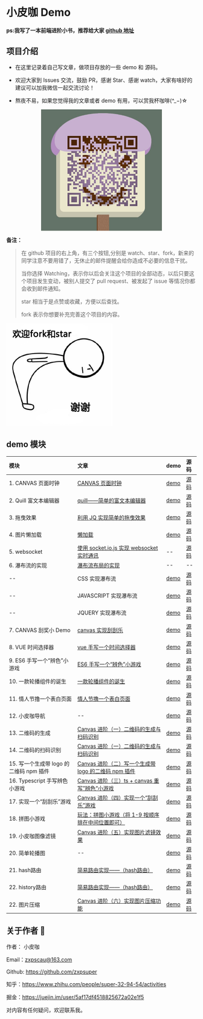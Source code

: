 # 小皮咖 Demo

**ps:我写了一本前端进阶小书，推荐给大家 [github 地址](https://github.com/zxpsuper/advanced_front_end)**

## 项目介绍

-   在这里记录着自己写文章，做项目存放的一些 demo 和 源码。

-   欢迎大家到 Issues 交流，鼓励 PR，感谢 Star、感谢 watch，大家有啥好的建议可以加我微信一起交流讨论！
-   熬夜不易，如果您觉得我的文章或者 demo 有用，可以赏我杯咖啡(^_−)☆

<div>
  <img src="./images/wechat.png" style="width: 320px; margin: 0 auto; display: block">
</div>

**备注：**

> 在 github 项目的右上角，有三个按钮,分别是 watch、star、fork，新来的同学注意不要用错了，无休止的邮件提醒会给你造成不必要的信息干扰。
>
> 当你选择 Watching，表示你以后会关注这个项目的全部动态，以后只要这个项目发生变动，被别人提交了 pull request、被发起了 issue 等情况你都会收到邮件通知。
>
> star 相当于是点赞或收藏，方便以后查找。
>
> fork 表示你想要补充完善这个项目的内容。

![](./images/fork_and_star.jpg)

## demo 模块

| 模块                              | 文章                                                                   | demo                                               | 源码                 |
| :-------------------------------- | :--------------------------------------------------------------------- | :------------------------------------------------- | :------------------- |
| 1. CANVAS 页面时钟 | [CANVAS 页面时钟](https://blog.csdn.net/weixin_38788347/article/details/78239704) | [demo](https://zxpsuper.github.io/Demo/watch.html) | [源码](./watch.html) |
| 2. Quill 富文本编辑器 | [quill——简单的富文本编辑器](https://blog.csdn.net/weixin_38788347/article/details/78249433) | [demo](https://zxpsuper.github.io/Demo/quill.html) | [源码](./quill.html) |
| 3. 拖曳效果 | [利用 JQ 实现简单的拖曳效果](https://blog.csdn.net/weixin_38788347/article/details/78273565) | [demo](https://zxpsuper.github.io/Demo/drag.html) | [源码](./drag.html) |
| 4. 图片懒加载 | [懒加载](https://blog.csdn.net/weixin_38788347/article/details/78217372) | [demo](https://zxpsuper.github.io/Demo/lazyload.html) | [源码](./lazyload.html) |
| 5. websocket | [使用 socket.io.js 实现 websocket 实时通讯](https://blog.csdn.net/weixin_38788347/article/details/79726992) | -- | [源码](./websocket/) |
| 6. 瀑布流的实现 | [瀑布流布局的实现](https://blog.csdn.net/weixin_38788347/article/details/78390064) | -- | -- |
| -- | CSS 实现瀑布流| [demo](https://zxpsuper.github.io/Demo/waterflow/waterfallcss.html) | [源码](./waterflow/waterfallcss.html) |
| -- | JAVASCRIPT 实现瀑布流 | [demo](https://zxpsuper.github.io/Demo/waterflow/waterfalljs.html) | [源码](./waterflow/waterfalljs.html) |
| -- | JQUERY 实现瀑布流 | [demo](https://zxpsuper.github.io/Demo/waterflow/waterfalljq.html) | [源码](./waterflow/waterfalljq.html) |
| 7. CANVAS 刮奖小 Demo | [canvas 实现刮刮乐](https://blog.csdn.net/weixin_38788347/article/details/78239704) | [demo](https://zxpsuper.github.io/Demo/guajiang/index.html)| [源码](./guajiang/index.html) |
| 8. VUE 时间选择器 | [vue 手写一个时间选择器](https://juejin.im/post/5b62b0cfe51d453489494efb) | [demo](https://zxpsuper.github.io/Demo/datepicker/index.html)| [源码](./datepicker/Datepicker.vue) |
| 9. ES6 手写一个“辨色”小游戏 | [ES6 手写一个“辨色”小游戏](https://segmentfault.com/a/1190000016444812) | [demo](https://zxpsuper.github.io/Demo/color/index.html)| [源码](./color/index.js) |
| 10. 一款轮播组件的诞生 | [一款轮播组件的诞生](https://juejin.im/post/5c24925fe51d4502a232fb6b) | [demo](https://zxpsuper.github.io/Demo/carousal/index.html)| [源码](https://github.com/zxpsuper/suporka-carousal) |
| 11. 情人节撸一个表白页面 | [情人节撸一个表白页面](https://juejin.im/post/5c6521b8f265da2dcd79ca74) | [demo](https://zxpsuper.github.io/Demo/valentine_day/name.html)| [源码](https://github.com/zxpsuper/Demo/tree/master/valentine_day) |
| 12. 小皮咖导航 | --| [demo](https://zxpsuper.github.io/Demo/navigation/)| [源码](https://github.com/zxpsuper/Demo/tree/master/navigation) |
| 13. 二维码的生成 | [Canvas 进阶（一）二维码的生成与扫码识别](https://juejin.im/post/5d00b3626fb9a07ed74076a9) | [demo](https://zxpsuper.github.io/Demo/qrcode/)| [源码](https://github.com/zxpsuper/Demo/blob/master/qrcode/index.html) |
| 14. 二维码的扫码识别 | [Canvas 进阶（一）二维码的生成与扫码识别](https://juejin.im/post/5d00b3626fb9a07ed74076a9) | [demo](https://zxpsuper.github.io/Demo/qrcode/qrcode-scan.html)| [源码](https://github.com/zxpsuper/Demo/tree/master/qrcode) |
| 15. 写一个生成带 logo 的二维码 npm 插件 | [Canvas 进阶（二）写一个生成带 logo 的二维码 npm 插件](https://juejin.im/post/5d1c461f6fb9a07f070e4768) | [demo](https://zxpsuper.github.io/qrcode-with-logos/dist/)| [源码](https://github.com/zxpsuper/qrcode-with-logos) |
| 16. Typescript 手写辨色小游戏 | [Canvas 进阶（三）ts + canvas 重写”辨色“小游戏](https://juejin.im/post/5d22af2b6fb9a07ea7133361) | [demo](https://zxpsuper.github.io/Demo/color/colorTs.html)| [源码](https://github.com/zxpsuper/Demo/tree/master/color) |
| 17. 实现一个“刮刮乐”游戏 | [Canvas 进阶（四）实现一个“刮刮乐”游戏](https://juejin.im/post/5d664786f265da03ee6a694f) | [demo](https://zxpsuper.github.io/Demo/letter/)| [源码](https://github.com/zxpsuper/Demo/blob/master/letter/scrapAward-dev.js) |
| 18. 拼图小游戏 | [玩法：拼图小游戏（将 1-9 按顺序排在中间位置即可）](./images/number-game.jpg) | [demo](https://zxpsuper.github.io/Demo/numbergame/)| [源码](https://github.com/zxpsuper/Demo/blob/master/numbergame/index.js) |
| 19. 小皮咖图像滤镜 | [Canvas 进阶（五）实现图片滤镜效果](https://juejin.im/post/5dfb15b96fb9a016164362b2) | [demo](https://zxpsuper.github.io/Demo/suporka_image_filter/)| [源码](https://github.com/zxpsuper/Demo/blob/master/suporka_image_filter/index.html) |
| 20. 简单轮播图 | -- | [demo](https://zxpsuper.github.io/Demo/carousal/carousal.html)| [源码](https://github.com/zxpsuper/Demo/blob/master/carousal/carousal.html) |
| 21. hash路由 | [简易路由实现——（hash路由）](https://juejin.im/post/5e4a875c6fb9a07c846b685e) | [demo](https://zxpsuper.github.io/Demo/htmlRouter/#/monday)| [源码](https://github.com/zxpsuper/Demo/tree/master/htmlRouter) |
| 22. history路由 | [简易路由实现——（hash路由）](https://juejin.im/post/5e4a875c6fb9a07c846b685e) | [demo](https://zxpsuper.github.io/Demo/htmlRouter/history.html)| [源码](https://github.com/zxpsuper/Demo/tree/master/htmlRouter) |
| 22. 图片压缩 | [Canvas 进阶（六）实现图片压缩功能](https://juejin.im/post/5e4e75c8518825493c7b52a3) | [demo](https://zxpsuper.github.io/Demo/imageCompress/)| [源码](https://github.com/zxpsuper/Demo/tree/master/imageCompress/imageCompress-dev.js) |

## 关于作者 :boy:

作者： 小皮咖

Email：zxpscau@163.com

Github: https://github.com/zxpsuper

知乎：https://www.zhihu.com/people/super-32-94-54/activities

掘金：https://juejin.im/user/5af17df4518825672a02e1f5

对内容有任何疑问，欢迎联系我。